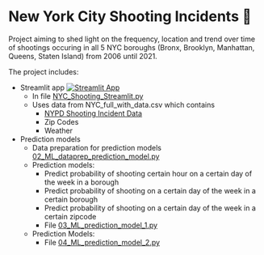 # New York City Shooting Incidents 🗽
Project aiming to shed light on the frequency, location and trend over time of shootings occuring in all 5 NYC boroughs (Bronx, Brooklyn, Manhattan, Queens, Staten Island) from 2006 until 2021.

The project includes:

* Streamlit app [![Streamlit App](https://static.streamlit.io/badges/streamlit_badge_black_white.svg)](https://bienerts-nyc-shootings-nyc-shooting-streamlit-l8l4ml.streamlit.app/)
  * In file [NYC_Shooting_Streamlit.py](NYC_Shooting_Streamlit.py)
  * Uses data from NYC_full_with_data.csv which contains
    * [NYPD Shooting Incident Data](https://data.cityofnewyork.us/Public-Safety/NYPD-Shooting-Incident-Data-Historic-/833y-fsy8) 
    * Zip Codes
    * Weather 
* Prediction models
  * Data preparation for prediction models [02_ML_dataprep_prediction_model.py](02_ML_dataprep_prediction_model.py)
  * Prediction models:
    * Predict probability of shooting certain hour on a certain day of the week in a borough 
    * Predict probability of shooting on a certain day of the week in a certain borough 
    * Predict probability of shooting on a certain day of the week in a certain zipcode
    * File [03_ML_prediction_model_1.py](03_ML_prediction_model_1.py)
  * Prediction Models:
    * File [04_ML_prediction_model_2.py](04_ML_prediction_model_2.py)
